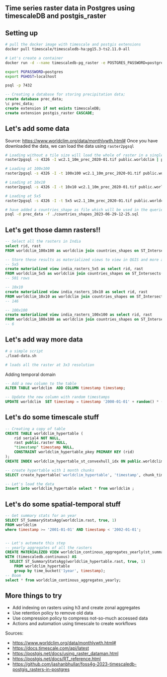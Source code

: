 ## Time series raster data in Postgres using timescaleDB and postgis_raster

## Setting up

```bash
# pull the docker image with timescale and postgis extensions
docker pull timescale/timescaledb-ha:pg15.3-ts2.11.0-all

# Let's create a container
docker run -d --name timescaledb-pg_raster -e POSTGRES_PASSWORD=postgres -p 7432:5432 timescale/timescaledb-ha:pg15.3-ts2.11.0-all

export PGPASSWORD=postgres
export PGHOST=localhost

psql -p 7432
```

```SQL
-- Creating a database for storing precipitation data;
create database prec_data;
\c prec_data;
create extension if not exists timescaleDB;
create extension postgis_raster CASCADE;
```

## Let's add some data

Source: https://www.worldclim.org/data/monthlywth.html#
Once you have downloaded the data, we can load the data using `raster2pgsql`

```bash
# Loading without a tile size will load the whole of raster in a single row
raster2pgsql -s 4326 -I wc2.1_10m_prec_2020-01.tif public.worldclim | psql -p 7432 -d prec_data

# Loading at 100x100
raster2pgsql -s 4326 -I -t 100x100 wc2.1_10m_prec_2020-01.tif public.worldclim_100x100 | psql -p 7432 -d prec_data

# Loading at 10x10
raster2pgsql -s 4326 -I -t 10x10 wc2.1_10m_prec_2020-01.tif public.worldclim_10x10 | psql -p 7432 -d prec_data

# Loading at 5x5
raster2pgsql -s 4326 -I -t 5x5 wc2.1_10m_prec_2020-01.tif public.worldclim_5x5 | psql -p 7432 -d prec_data

# have added a countries_shape as file which will be used in the queries below
psql -d prec_data -f ./countries_shapes_2023-06-29-12-25.sql
```

## Let's get those damn rasters!!

```SQL
-- Select all the rasters in India
select rid, rast
FROM worldclim_100x100 as worldclim join countries_shapes on ST_Intersects(worldclim.rast, countries_shapes.way) where countries_shapes.osm_id = '-304716'

-- Store these results as materialized views to view in QGIS and more analysis
-- 5x5
create materialized view india_rasters_5x5 as select rid, rast
FROM worldclim_5x5 as worldclim join countries_shapes on ST_Intersects(worldclim.rast, countries_shapes.way) where countries_shapes.osm_id = '-304716'
-- 501 rows

-- 10x10
create materialized view india_rasters_10x10 as select rid, rast
FROM worldclim_10x10 as worldclim join countries_shapes on ST_Intersects(worldclim.rast, countries_shapes.way) where countries_shapes.osm_id = '-304716'
-- 146

-- 100x100
create materialized view india_rasters_100x100 as select rid, rast
FROM worldclim_100x100 as worldclim join countries_shapes on ST_Intersects(worldclim.rast, countries_shapes.way) where countries_shapes.osm_id = '-304716'
-- 6
```

## Let's add way more data

```bash
# a simple script
./load-data.sh

# loads all the raster at 3x3 resolution
```

Adding temporal domain

```SQL
-- Add a new column to the table
ALTER TABLE worldclim  ADD COLUMN timestamp timestamp;

-- Update the new column with random timestamps
UPDATE worldclim  SET timestamp = timestamp '2000-01-01' + random() * (timestamp '2021-12-31' - timestamp '2000-01-01');

```

## Let's do some timescale stuff

```SQL
-- Creating a copy of table
CREATE TABLE worldclim_hypertable (
	rid serial4 NOT NULL,
	rast public.raster NULL,
	"timestamp" timestamp NULL,
	CONSTRAINT worldclim_hypertable_pkey PRIMARY KEY (rid)
);
CREATE INDEX worldclim_hypertable_st_convexhull_idx ON public.worldclim_hypertable USING gist (st_convexhull(rast));

-- create hypertable with 1 month chunks
SELECT create_hypertable('worldclim_hypertable', 'timestamp', chunk_time_interval => INTERVAL '1 month');

-- Let's load the data
Insert into worldclim_hypertable select * from worldclim ;
```

## Let's do some spatial-temporal stuff

```SQL
-- Get summary stats for an year
SELECT ST_SummaryStatsAgg(worldclim.rast, true, 1)
FROM worldclim
where timestamp >= '2001-01-01' AND timestamp < '2002-01-01';


-- Let's automate this step
-- yearly aggregates of all the rasters
CREATE MATERIALIZED VIEW worldclim_continous_aggregates_yearly(st_summarystatsagg)
WITH (timescaledb.continuous) AS
  SELECT ST_SummaryStatsAgg(worldclim_hypertable.rast, true, 1)
	FROM worldclim_hypertable
	group by time_bucket('1year', timestamp);
-- Boom
select * from worldclim_continous_aggregates_yearly;
```

## More things to try

- Add indexing on rasters using h3 and create zonal aggregates
- Use retention policy to remove old data
- Use compression policy to compress not-so-much accessed data
- Actions and automation using timescale to create workflows

Sources:

- https://www.worldclim.org/data/monthlywth.html#
- https://docs.timescale.com/api/latest
- https://postgis.net/docs/using_raster_dataman.html
- https://postgis.net/docs/RT_reference.html
- https://github.com/jashanbhullar/foss4g-2023-timescaledb-postgis_rasters-in-postgres
